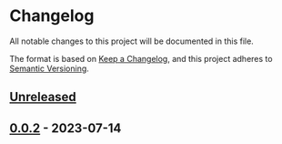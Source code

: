 # Changelog

All notable changes to this project will be documented in this file.

The format is based on [Keep a Changelog](https://keepachangelog.com/en/1.0.0/),
and this project adheres to [Semantic Versioning](https://semver.org/spec/v2.0.0.html).

## [Unreleased]

## [0.0.2] - 2023-07-14

[Unreleased]: https://github.com/dioxic/kotlinx-serialization-bson/compare/0.0.2...HEAD

[0.0.2]: https://github.com/dioxic/kotlinx-serialization-bson/compare/7d8d374193eefb671a2736bc2950c508e3284705...0.0.2
